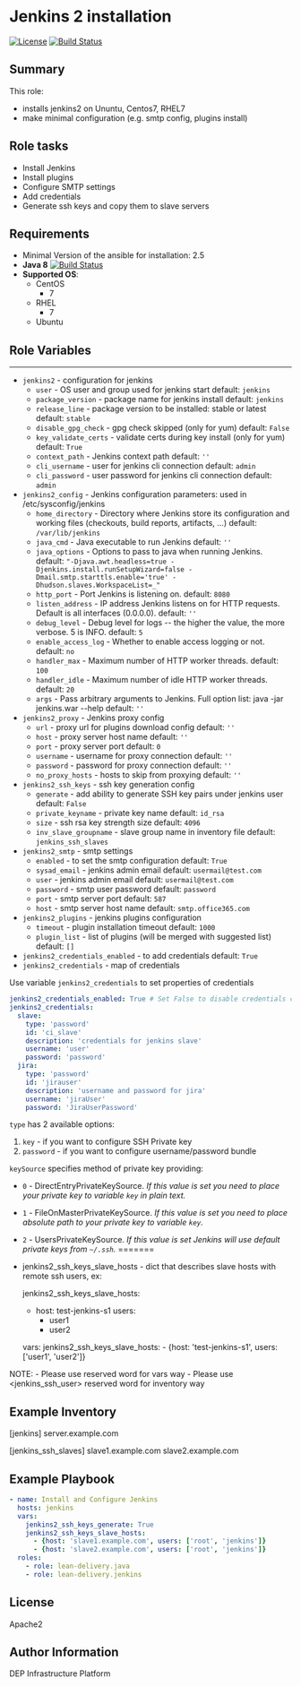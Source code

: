 Jenkins 2 installation
=========
[![License](https://img.shields.io/badge/license-Apache-green.svg?style=flat)](https://raw.githubusercontent.com/lean-delivery/ansible-role-jenkins/master/LICENSE)
[![Build Status](https://travis-ci.org/lean-delivery/ansible-role-jenkins.svg?branch=master)](https://travis-ci.org/lean-delivery/ansible-role-jenkins)
## Summary

This role:
  - installs jenkins2 on Ununtu, Centos7, RHEL7
  - make minimal configuration (e.g. smtp config, plugins install)

Role tasks
------------
  - Install Jenkins
  - Install plugins
  - Configure SMTP settings
  - Add credentials
  - Generate ssh keys and copy them to slave servers
  
Requirements
------------

 - Minimal Version of the ansible for installation: 2.5
 - **Java 8** [![Build Status](https://travis-ci.org/lean-delivery/ansible-role-java.svg?branch=master)](https://travis-ci.org/lean-delivery/ansible-role-java)
 - **Supported OS**:
   - CentOS
     - 7
   - RHEL
     - 7
   - Ubuntu
   
## Role Variables
--------------	
  - `jenkins2` - configuration for jenkins
    - `user` - OS user and group used for jenkins start
       default: `jenkins`
    - `package_version` - package name for jenkins install
       default: `jenkins`
    - `release_line` - package version to be installed: stable or latest
       default: `stable`
    - `disable_gpg_check` - gpg check skipped (only for yum)
       default: `False`
    - `key_validate_certs` - validate certs during key install (only for yum)
       default: `True`
    - `context_path` - Jenkins context path
       default: `''`
    - `cli_username` - user for jenkins cli connection
       default: `admin`
    - `cli_password` - user password for jenkins cli connection
       default: `admin`
  - `jenkins2_config` - Jenkins configuration parameters: used in /etc/sysconfig/jenkins
    - `home_directory` - Directory where Jenkins store its configuration and working files (checkouts, build reports, artifacts, ...)
       default: `/var/lib/jenkins`
    - `java_cmd` - Java executable to run Jenkins
       default: `''`
    - `java_options` - Options to pass to java when running Jenkins.
       default: `"-Djava.awt.headless=true -Djenkins.install.runSetupWizard=false -Dmail.smtp.starttls.enable='true' -Dhudson.slaves.WorkspaceList=_"`
    - `http_port` - Port Jenkins is listening on.
       default: `8080`
    - `listen_address` - IP address Jenkins listens on for HTTP requests. Default is all interfaces (0.0.0.0).
       default: `''`
    - `debug_level` - Debug level for logs -- the higher the value, the more verbose. 5 is INFO.
       default: `5`
    - `enable_access_log` - Whether to enable access logging or not.
       default: `no`
    - `handler_max` - Maximum number of HTTP worker threads.
       default: `100`
    - `handler_idle` - Maximum number of idle HTTP worker threads.
       default: `20`
    - `args` - Pass arbitrary arguments to Jenkins. Full option list: java -jar jenkins.war --help
       default: `''`
  - `jenkins2_proxy` - Jenkins proxy config
    - `url` - proxy url for plugins download config
       default: `''`
    - `host` - proxy server host name
       default: `''`
    - `port` - proxy server port
       default: `0`
    - `username` - username for proxy connection
       default: `''`
    - `password` - password for proxy connection
       default: `''`
    - `no_proxy_hosts` - hosts to skip from proxying
       default: `''`
  - `jenkins2_ssh_keys` - ssh key generation config
    - `generate` - add ability to generate SSH key pairs under jenkins user
       default: `False`
    - `private_keyname` - private key name
       default: `id_rsa`
    - `size` - ssh rsa key strength size
       default: `4096`
    - `inv_slave_groupname` - slave group name in inventory file
       default: `jenkins_ssh_slaves`
  - `jenkins2_smtp` - smtp settings
    - `enabled` - to set the smtp configuration
       default: `True`
    - `sysad_email` - jenkins admin email
       default: `usermail@test.com`
    - `user` - jenkins admin email
       default: `usermail@test.com`
    - `password` - smtp user password
       default: `password`
    - `port` - smtp server port
       default: `587`
    - `host` - smtp server host name
       default: `smtp.office365.com`
  - `jenkins2_plugins` - jenkins plugins configuration
    - `timeout` - plugin installation timeout
       default: `1000`
    - `plugin_list` - list of plugins (will be merged with suggested list)
       default: `[]`
  - `jenkins2_credentials_enabled` - to add credentials
     default: `True`
  - `jenkins2_credentials` - map of credentials


Use variable `jenkins2_credentials` to set properties of credentials
```yml
jenkins2_credentials_enabled: True # Set False to disable credentials configuration
jenkins2_credentials:
  slave:
    type: 'password'
    id: 'ci_slave'
    description: 'credentials for jenkins slave'
    username: 'user'
    password: 'password'
  jira:
    type: 'password'
    id: 'jirauser'
    description: 'username and password for jira'
    username: 'jiraUser'
    password: 'JiraUserPassword'
```
`type` has 2 available options:
  1. `key` - if you want to configure SSH Private key
  2. `password` - if you want to configure username/password bundle

`keySource` specifies method of private key providing:
  * `0` - DirectEntryPrivateKeySource. _If this value is set you need to place your private key to variable `key` in plain text._
  * `1` - FileOnMasterPrivateKeySource. _If this value is set you need to place absolute path to your private key to variable `key`._
  * `2` - UsersPrivateKeySource. _If this value is set Jenkins will use default private keys from `~/.ssh`._
=======
* jenkins2_ssh_keys_slave_hosts - dict that describes slave hosts with remote ssh users, ex:

  jenkins2_ssh_keys_slave_hosts:
    - host: test-jenkins-s1
      users:
        - user1
        - user2

  vars:
    jenkins2_ssh_keys_slave_hosts:
      - {host: 'test-jenkins-s1', users: ['user1', 'user2']}

NOTE: - Please use <users> reserved word for vars way
      - Please use <jenkins_ssh_user> reserved word for inventory way

Example Inventory
----------------
[jenkins]
server.example.com

[jenkins_ssh_slaves]
slave1.example.com
slave2.example.com

Example Playbook
----------------

```yml
- name: Install and Configure Jenkins
  hosts: jenkins
  vars:
    jenkins2_ssh_keys_generate: True
    jenkins2_ssh_keys_slave_hosts:
      - {host: 'slave1.example.com', users: ['root', 'jenkins']}
      - {host: 'slave2.example.com', users: ['root', 'jenkins']} 
  roles:
    - role: lean-delivery.java
    - role: lean-delivery.jenkins
```

License
-------

Apache2

Author Information
------------------

DEP Infrastructure Platform

